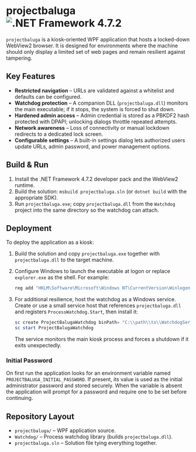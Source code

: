 # projectbaluga ![.NET Framework 4.7.2](https://img.shields.io/badge/.NET%20Framework-4.7.2-blue)

`projectbaluga` is a kiosk-oriented WPF application that hosts a locked-down WebView2 browser. It is designed for environments where the machine should only display a limited set of web pages and remain resilient against tampering.

## Key Features

- **Restricted navigation** – URLs are validated against a whitelist and defaults can be configured.
- **Watchdog protection** – A companion DLL (`projectbaluga.dll`) monitors the main executable; if it stops, the system is forced to shut down.
- **Hardened admin access** – Admin credential is stored as a PBKDF2 hash protected with DPAPI; unlocking dialogs throttle repeated attempts.
- **Network awareness** – Loss of connectivity or manual lockdown redirects to a dedicated lock screen.
- **Configurable settings** – A built-in settings dialog lets authorized users update URLs, admin password, and power management options.

## Build & Run

1. Install the .NET Framework 4.7.2 developer pack and the WebView2 runtime.
2. Build the solution: `msbuild projectbaluga.sln` (or `dotnet build` with the appropriate SDK).
3. Run `projectbaluga.exe`; copy `projectbaluga.dll` from the `Watchdog` project into the same directory so the watchdog can attach.

## Deployment

To deploy the application as a kiosk:

1. Build the solution and copy `projectbaluga.exe` together with `projectbaluga.dll` to the target machine.
2. Configure Windows to launch the executable at logon or replace `explorer.exe` as the shell. For example:

   ```powershell
   reg add "HKLM\Software\Microsoft\Windows NT\CurrentVersion\Winlogon" /v Shell /t REG_SZ /d "C:\\path\\to\\projectbaluga.exe" /f
   ```

3. For additional resilience, host the watchdog as a Windows service. Create or use a small service host that references `projectbaluga.dll` and registers `ProcessWatchdog.Start`, then install it:

   ```powershell
   sc create ProjectBalugaWatchdog binPath= "C:\\path\\to\\WatchdogService.exe" start= auto
   sc start ProjectBalugaWatchdog
   ```

   The service monitors the main kiosk process and forces a shutdown if it exits unexpectedly.

### Initial Password

On first run the application looks for an environment variable named `PROJECTBALUGA_INITIAL_PASSWORD`. If present, its value is used as the initial administrator password and stored securely. When the variable is absent the application will prompt for a password and require one to be set before continuing.

## Repository Layout

- `projectbaluga/` – WPF application source.
- `Watchdog/` – Process watchdog library (builds `projectbaluga.dll`).
- `projectbaluga.sln` – Solution file tying everything together.

